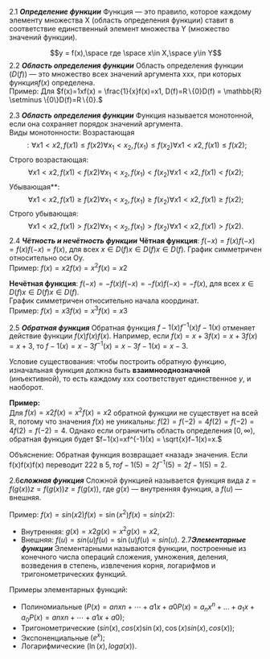 2.1 ***Определение функции***
Функция — это правило, которое каждому элементу множества X (область определения функции) ставит в соответствие единственный элемент множества Y (множество значений функции).

$$y = f(x),\space где  \space x\in X,\space y\in Y$$
2.2 ***Область определения функции***
Область определения функции  $(D(f))$ — это множество всех значений аргумента xxx, при которых функция$f(x)$ определена.  
Пример: Для $f(x)=1xf(x) = \frac{1}{x}f(x)=x1​, D(f)=R∖{0}D(f) = \mathbb{R} \setminus \{0\}D(f)=R∖{0}.$

2.3 ***Область определения функции***
Функция называется монотонной, если она сохраняет порядок значений аргумента.  
Виды монотонности:
 Возрастающая
$$: ∀x1<x2,f(x1)≤f(x2)\forall x_1 < x_2, f(x_1) \leq f(x_2)∀x1​<x2​,f(x1​)≤f(x2​);$$
 Строго возрастающая:$$ ∀x1<x2,f(x1)<f(x2)\forall x_1 < x_2, f(x_1) < f(x_2)∀x1​<x2​,f(x1​)<f(x2​);$$
Убывающая**:$$ ∀x1<x2,f(x1)≥f(x2)\forall x_1 < x_2, f(x_1) \geq f(x_2)∀x1​<x2​,f(x1​)≥f(x2​);$$
Строго убывающая: $$∀x1<x2,f(x1)>f(x2)\forall x_1 < x_2, f(x_1) > f(x_2)∀x1​<x2​,f(x1​)>f(x2​).$$
2.4 ***Чётность и нечётность функции***
 **Чётная функция**: $f(−x)=f(x)f(-x) = f(x)f(−x)=f(x),$ для всех $x∈D(f)x \in D(f)x∈D(f).$
График симметричен относительно оси Oy.  
Пример: $f(x)=x2f(x) = x^2f(x)=x2$

 **Нечётная функция**: $f(−x)=−f(x)f(-x) = -f(x)f(−x)=−f(x),$ для всех  $x∈D(f)x \in D(f)x∈D(f).$  
График симметричен относительно начала координат.  
Пример: $f(x)=x3f(x) = x^3f(x)=x3$

2.5 ***Обратная функция***
Обратная функция $f−1(x)f^{-1}(x)f−1(x)$ отменяет действие функции $f(x)f(x)f(x)$. Например, если $f(x)=x+3f(x) = x + 3f(x)=x+3$, то $f−1(x)=x−3f^{-1}(x) = x - 3f−1(x)=x−3.$

Условие существования: чтобы построить обратную функцию, изначальная функция должна быть **взаимнооднозначной** (инъективной), то есть каждому xxx соответствует единственное $y$, и наоборот.

**Пример:**  
Для $f(x)=x2f(x) = x^2f(x)=x2$ обратной функции не существует на всей $\mathbb{R}$, потому что значения $f(x)$ не уникальны: $f(2)=f(−2)=4f(2) = f(-2) = 4f(2)=f(−2)=4$. Однако если ограничить область определения $[0, \infty),$ обратная функция будет $f−1(x)=xf^{-1}(x) = \sqrt{x}f−1(x)=x​.$

Объяснение: Обратная функция возвращает «назад» значения. Если f(x)f(x)f(x) переводит 222 в $5, то f−1(5)=2f^{-1}(5) = 2f−1(5)=2.$

2.6***сложная функция***
Сложной функцией называется функция вида $z=f(g(x))z = f(g(x))z=f(g(x)),$ где $g(x)$ — внутренняя функция, а $f(u)$ — внешняя.

Пример: $f(x)=sin⁡(x2)f(x) = \sin(x^2)f(x)=sin(x2):$

- Внутренняя: $g(x)=x2g(x) = x^2g(x)=x2,$
- Внешняя: $f(u)=sin⁡(u)f(u) = \sin(u)f(u)=sin(u).$
2.7***Элементарные функции***
Элементарными называются функции, построенные из конечного числа операций сложения, умножения, деления, возведения в степень, извлечения корня, логарифмов и тригонометрических функций.

Примеры элементарных функций:

- Полиномиальные $(P(x)=anxn+⋯+a1x+a0P(x) = a_n x^n + \dots + a_1 x + a_0P(x)=an​xn+⋯+a1​x+a0​);$
- Тригонометрические $(sin⁡(x),cos⁡(x)\sin(x), \cos(x)sin(x),cos(x));$
- Экспоненциальные $(e^x);$
- Логарифмические $(\ln⁡(x),log_⁡a(x)).$
